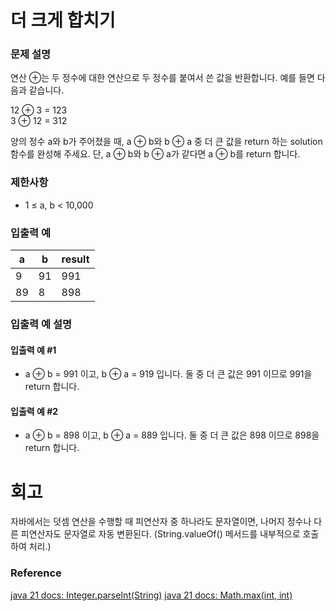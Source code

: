 # 더 크게 합치기
### 문제 설명
연산 ⊕는 두 정수에 대한 연산으로 두 정수를 붙여서 쓴 값을 반환합니다. 예를 들면 다음과 같습니다.

12 ⊕ 3 = 123  
3 ⊕ 12 = 312

양의 정수 a와 b가 주어졌을 때, a ⊕ b와 b ⊕ a 중 더 큰 값을 return 하는 solution 함수를 완성해 주세요. 단, a ⊕ b와 b ⊕ a가 같다면 a ⊕ b를 return 합니다.
### 제한사항
- 1 ≤ a, b < 10,000
### 입출력 예

| a  | b  | result |
|----|----|--------|
| 9  | 91 | 991    |
| 89 | 8  | 898    |

### 입출력 예 설명
#### 입출력 예 #1
- a ⊕ b = 991 이고, b ⊕ a = 919 입니다. 둘 중 더 큰 값은 991 이므로 991을 return 합니다.
#### 입출력 예 #2
- a ⊕ b = 898 이고, b ⊕ a = 889 입니다. 둘 중 더 큰 값은 898 이므로 898을 return 합니다.
# 회고
자바에서는 덧셈 연산을 수행할 때 피연산자 중 하나라도 문자열이면, 나머지 정수나 다른 피연산자도 문자열로 자동 변환된다. (String.valueOf() 메서드를 내부적으로 호출하여 처리.)   
### Reference
[java 21 docs: Integer.parseInt(String)](https://docs.oracle.com/en/java/javase/21/docs/api/java.base/java/lang/Integer.html#parseInt(java.lang.String))  
[java 21 docs: Math.max(int, int)](https://docs.oracle.com/en/java/javase/21/docs/api/java.base/java/lang/Math.html#max(int,int))
